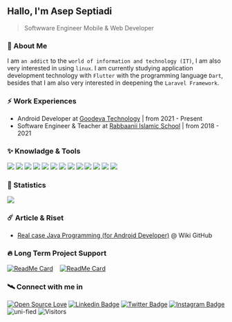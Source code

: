 ## Hallo, I'm Asep Septiadi
> Softwware Engineer Mobile & Web Developer

### 	:rocket: About Me

I am `an addict` to the `world of information and technology (IT)`, I am also very interested in using `linux`. 
I am currently studying application development technology with `Flutter` with the programming language `Dart`, besides that I am also very interested in deepening the `Laravel Framework`.

### :zap: Work Experiences

- Android Developer at [Goodeva Technology](https://goodeva.co.id) | from 2021 - Present <br />
- Software Engineer & Teacher at [Rabbaanii Islamic School](https://rabbaanii.sch.id/) | from 2018 - 2021

### :sparkles: Knowladge & Tools 

<img src = "https://img.shields.io/badge/-HTML5-E34F26?style=flat&logo=html5&logoColor=white"> <img src = "https://img.shields.io/badge/-CSS3-1572B6?style=flat&logo=css3&logoColor=white">
<img src="https://img.shields.io/badge/-Bootstrap-563D7C?style=flat&logo=bootstrap&logoColor=white">
<img src="https://img.shields.io/badge/-JavaScript-eed718?style=flat&logo=javascript&logoColor=ffffff">
<img src="https://img.shields.io/badge/-Sass-cc6699?style=flat&logo=sass&logoColor=ffffff">
<img src="https://img.shields.io/badge/-MongoDB-4DB33D?style=flat&logo=mongodb&logoColor=FFFFFF">
<img src="https://img.shields.io/badge/-MySQL-F29111?style=flat&logo=mysql&logoColor=FFFFFF">
<img src="https://img.shields.io/badge/-Express.js-787878?style=flat">
<img src="https://img.shields.io/badge/-Node.js-3C873A?style=flat&logo=Node.js&logoColor=white">
<img src="https://img.shields.io/badge/-Firebase-FFA611?style=flat&logo=firebase&logoColor=FFFFFF">
<img src="http://img.shields.io/badge/-Git-F1502F?style=flat&logo=git&logoColor=FFFFFF">
<img src="http://img.shields.io/badge/-Github-000000?style=flat&logo=github&logoColor=FFFFFF">
<img src="http://img.shields.io/badge/-VS%20Code-007ACC?style=flat&logo=visual%20studio%20code&logoColor=white">

### :dart: Statistics

<a href="https://github.com/uni-fied"><img src="https://github-readme-stats.vercel.app/api/top-langs/?username=uni-fied&layout=compact" /></a>

### :comet: Article & Riset

- [Real case Java Programming (for Android Developer)](https://github.com/uni-fied/uni-fied/wiki#a-real-case-java-programming-for-android-developer) @ Wiki GitHub

### 🔥 Long Term Project Support

[![ReadMe Card](https://github-readme-stats.vercel.app/api/pin/?username=uni-fied&repo=boke-bre&theme=gruvbox "bokebre V1.0 | Aplikasi Manajemen Keuangan")](https://github.com/uni-fied/boke-bre) &nbsp;&nbsp; [![ReadMe Card](https://github-readme-stats.vercel.app/api/pin/?username=uni-fied&repo=backend-native&theme=gotham "API Aplikasi bokebre V1.0 | Aplikasi Manajemen Keuangan")](https://github.com/uni-fied/backend-native)

### :artificial_satellite: Connect with me in

[![Open Source Love](https://badges.frapsoft.com/os/v2/open-source.svg?v=103)](https://github.com/uni-fied) [![Linkedin Badge](https://img.shields.io/badge/-Asep%20Septiadi-blue?style=social&logo=Linkedin&logoColor=blue&link=https://www.linkedin.com/in/asep-septiadi-4b9299162/)](https://www.linkedin.com/in/asep-septiadi-4b9299162/) [![Twitter Badge](http://img.shields.io/badge/-@septia_dy-1ca0f1?style=social&logo=twitter&logoColor=blue&link=https://twitter.com/septia_dy)](https://twitter.com/septia_dy) [![Instagram Badge](https://img.shields.io/badge/-@devadiroot-blue?style=social&logo=Instagram&link=https://https://www.instagram.com/devadiroot/)](https://www.instagram.com/devadiroot/) <img src="https://komarev.com/ghpvc/?username=uni-fied" alt="uni-fied" /> ![Visitors](https://visitor-badge.laobi.icu/badge?page_id=uni-fied)
